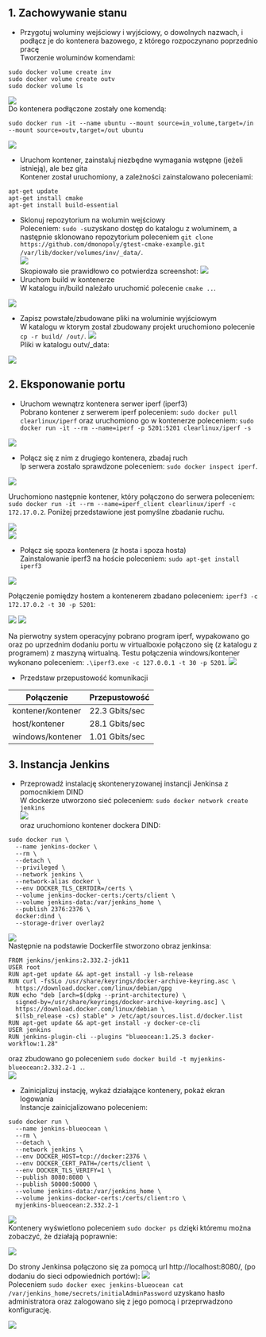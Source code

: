 ## 1. Zachowywanie stanu  
* Przygotuj woluminy wejściowy i wyjściowy, o dowolnych nazwach, i podłącz je do kontenera bazowego, z którego rozpoczynano poprzednio pracę  
Tworzenie woluminów komendami:  
```
sudo docker volume create inv
sudo docker volume create outv
sudo docker volume ls
```  
![](1.png)  
Do kontenera podłączone zostały one komendą:  
```
sudo docker run -it --name ubuntu --mount source=in_volume,target=/in --mount source=outv,target=/out ubuntu
```  
![](2.png)  
* Uruchom kontener, zainstaluj niezbędne wymagania wstępne (jeżeli istnieją), ale bez gita  
Kontener został uruchomiony, a zależności zainstalowano poleceniami:   
```
apt-get update
apt-get install cmake
apt-get install build-essential
```  
 
* Sklonuj repozytorium na wolumin wejściowy  
Poleceniem: ```sudo -s```uzyskano dostęp do katalogu z woluminem, a następnie sklonowano repozytorium poleceniem ```git clone https://github.com/dmonopoly/gtest-cmake-example.git /var/lib/docker/volumes/inv/_data/```.  
![](4.png)  
Skopiowało sie prawidłowo co potwierdza screenshot: 
![](5.png)  
* Uruchom build w kontenerze  
W katalogu in/build należało uruchomić polecenie ```cmake ..```.

![](4-.png)  

* Zapisz powstałe/zbudowane pliki na woluminie wyjściowym  
W katalogu w ktorym został zbudowany projekt uruchomiono polecenie ```cp -r build/ /out/```. 
![](5.png)  
Pliki w katalogu outv/_data:
  
![](6.png)  

## 2. Eksponowanie portu
* Uruchom wewnątrz kontenera serwer iperf (iperf3)  
Pobrano kontener z serwerem iperf poleceniem: ```sudo docker pull clearlinux/iperf``` oraz uruchomiono go w kontenerze poleceniem: ```sudo docker run -it --rm --name=iperf -p 5201:5201 clearlinux/iperf -s```  
  
![](7.png)
    
* Połącz się z nim z drugiego kontenera, zbadaj ruch  
Ip serwera zostało sprawdzone poleceniem: ```sudo docker inspect iperf```.
  
![](8.png)
  
Uruchomiono następnie kontener, który połączono do serwera poleceniem: ```sudo docker run -it --rm --name=iperf_client clearlinux/iperf -c 172.17.0.2```. Poniżej przedstawione jest pomyślne zbadanie ruchu.  

![](9,2.png)  
![](9,1.png)

* Połącz się spoza kontenera (z hosta i spoza hosta)  
Zainstalowanie iperf3 na hoście poleceniem:  ```sudo apt-get install iperf3```  

![](10.png)
  
Połączenie pomiędzy hostem a kontenerem zbadano poleceniem: ```iperf3 -c 172.17.0.2 -t 30 -p 5201```:  

![](11,2.png) 
![](11,1.png)

Na pierwotny system operacyjny pobrano program iperf, wypakowano go oraz po uprzednim dodaniu portu w virtualboxie połączono się (z katalogu z programem) z maszyną wirtualną.
Testu połączenia windows/kontener wykonano poleceniem: ```.\iperf3.exe -c 127.0.0.1 -t 30 -p 5201```. 
![](12,1.png)  
* Przedstaw przepustowość komunikacji  

| Połączenie           | Przepustowość   |
| -------------------- | --------------- |
| kontener/kontener    | 22.3 Gbits/sec  |
| host/kontener        | 28.1 Gbits/sec  |
| windows/kontener     | 1.01 Gbits/sec  |

## 3. Instancja Jenkins   
* Przeprowadź instalację skonteneryzowanej instancji Jenkinsa z pomocnikiem DIND  
W dockerze utworzono sieć poleceniem: ```sudo docker network create jenkins```  
![](13.png)  
oraz uruchomiono kontener dockera DIND:  
```
sudo docker run \
  --name jenkins-docker \
  --rm \
  --detach \
  --privileged \
  --network jenkins \
  --network-alias docker \
  --env DOCKER_TLS_CERTDIR=/certs \
  --volume jenkins-docker-certs:/certs/client \
  --volume jenkins-data:/var/jenkins_home \
  --publish 2376:2376 \
  docker:dind \
  --storage-driver overlay2
```  
![](14.png)  
Następnie na podstawie Dockerfile stworzono obraz jenkinsa:  
```docker
FROM jenkins/jenkins:2.332.2-jdk11
USER root
RUN apt-get update && apt-get install -y lsb-release
RUN curl -fsSLo /usr/share/keyrings/docker-archive-keyring.asc \
  https://download.docker.com/linux/debian/gpg
RUN echo "deb [arch=$(dpkg --print-architecture) \
  signed-by=/usr/share/keyrings/docker-archive-keyring.asc] \
  https://download.docker.com/linux/debian \
  $(lsb_release -cs) stable" > /etc/apt/sources.list.d/docker.list
RUN apt-get update && apt-get install -y docker-ce-cli
USER jenkins
RUN jenkins-plugin-cli --plugins "blueocean:1.25.3 docker-workflow:1.28"
```  

oraz zbudowano go poleceniem ```sudo docker build -t myjenkins-blueocean:2.332.2-1 .```.  
![](15.png)  
* Zainicjalizuj instację, wykaż działające kontenery, pokaż ekran logowania  
Instancje zainicjalizowano poleceniem:  
```
sudo docker run \
  --name jenkins-blueocean \
  --rm \
  --detach \
  --network jenkins \
  --env DOCKER_HOST=tcp://docker:2376 \
  --env DOCKER_CERT_PATH=/certs/client \
  --env DOCKER_TLS_VERIFY=1 \
  --publish 8080:8080 \
  --publish 50000:50000 \
  --volume jenkins-data:/var/jenkins_home \
  --volume jenkins-docker-certs:/certs/client:ro \
  myjenkins-blueocean:2.332.2-1 
```  
  ![](17.png)  
Kontenery wyświetlono poleceniem ```sudo docker ps``` dzięki któremu można zobaczyć, że działają poprawnie:
  
  ![](18.png)  

Do strony Jenkinsa połączono się za pomocą url http://localhost:8080/, (po dodaniu do sieci odpowiednich portów): 
![](19.png)  
Poleceniem ```sudo docker exec jenkins-blueocean cat /var/jenkins_home/secrets/initialAdminPassword``` uzyskano hasło administratora oraz zalogowano się z jego pomocą i przeprwadzono konfigurację.

![](21ok.png)  


